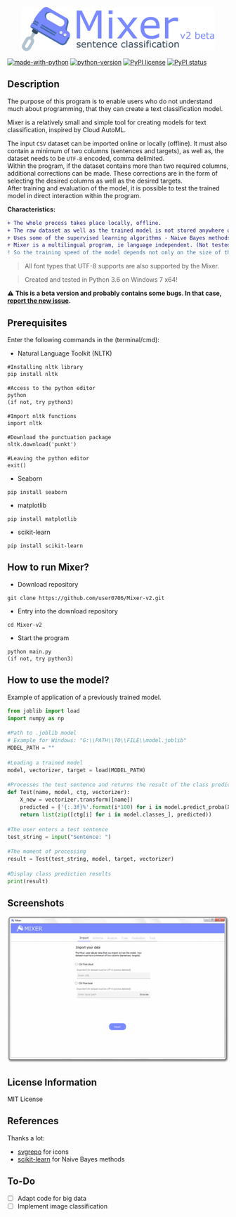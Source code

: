 
<p align="center">
  <img height="100" src="https://raw.githubusercontent.com/user0706/Mixer-v2/master/Ignore/Logo_v2_beta.png">
</p>

[![made-with-python](https://img.shields.io/badge/Made%20with-Python-1f425f.svg)](https://www.python.org/) [![python-version](https://img.shields.io/badge/Python-3.6|3.7-<COLOR>.svg)](https://www.python.org/) [![PyPI license](https://img.shields.io/pypi/l/ansicolortags.svg)](https://pypi.python.org/pypi/ansicolortags/) [![PyPI status](https://img.shields.io/pypi/status/ansicolortags.svg)](https://pypi.python.org/pypi/ansicolortags/)
## Description
The purpose of this program is to enable users who do not understand much about programming, that they can create a text classification model.

Mixer is a relatively small and simple tool for creating models for text classification, inspired by Cloud AutoML.

The input `CSV` dataset can be imported online or locally (offline). It must also contain a minimum of two columns (sentences and targets), as well as, the dataset needs to be `UTF-8` encoded, comma delimited.
<br>Within the program, if the dataset contains more than two required columns, additional corrections can be made. These corrections are in the form of selecting the desired columns as well as the desired targets.
<br>After training and evaluation of the model, it is possible to test the trained model in direct interaction within the program.

**Characteristics:**
```diff
+ The whole process takes place locally, offline.
+ The raw dataset as well as the trained model is not stored anywhere online.
+ Uses some of the supervised learning algorithms - Naive Bayes methods.
+ Mixer is a multilingual program, ie language independent. (Not tested)
! So the training speed of the model depends not only on the size of the input dataset, but also on the performance of the user's computer.
```
> All font types that UTF-8 supports are also supported by the Mixer.

> Created and tested in Python 3.6 on Windows 7 x64!

:warning: **This is a beta version and probably contains some bugs. In that case, [report the new issue](https://github.com/user0706/Mixer-v2/issues).**

## Prerequisites
Enter the following commands in the (terminal/cmd): 
- Natural Language Toolkit (NLTK)
```
#Installing nltk library
pip install nltk

#Access to the python editor
python
(if not, try python3)

#Import nltk functions
import nltk

#Download the punctuation package
nltk.download('punkt')

#Leaving the python editor
exit()
```
- Seaborn
```
pip install seaborn
```
- matplotlib
```
pip install matplotlib
```
-	scikit-learn
```
pip install scikit-learn
```
## How to run Mixer?

- Download repository
```
git clone https://github.com/user0706/Mixer-v2.git
```
- Entry into the download repository
```
cd Mixer-v2
```
- Start the program
```
python main.py
(if not, try python3)
```
## How to use the model?
Example of application of a previously trained model.

```python
from joblib import load
import numpy as np

#Path to .joblib model
# Example for Windows: "G:\\PATH\\TO\\FILE\\model.joblib"
MODEL_PATH = ""

#Loading a trained model
model, vectorizer, target = load(MODEL_PATH)

#Processes the test sentence and returns the result of the class prediction
def Test(name, model, ctg, vectorizer):
	X_new = vectorizer.transform([name])
	predicted = ['{:.3f}%'.format(i*100) for i in model.predict_proba(X_new).tolist()[0]]
	return list(zip([ctg[i] for i in model.classes_], predicted))

#The user enters a test sentence
test_string = input("Sentence: ")

#The moment of processing
result = Test(test_string, model, target, vectorizer)

#Display class prediction results
print(result)
```

## Screenshots
![](https://github.com/user0706/Mixer-v2/blob/master/Ignore/example.gif?raw=true)

## License Information

MIT License

## References
Thanks a lot:
* [svgrepo](https://www.svgrepo.com) for icons
* [scikit-learn](https://scikit-learn.org/stable/) for Naive Bayes methods

## To-Do
- [ ] Adapt code for big data
- [ ] Implement image classification
